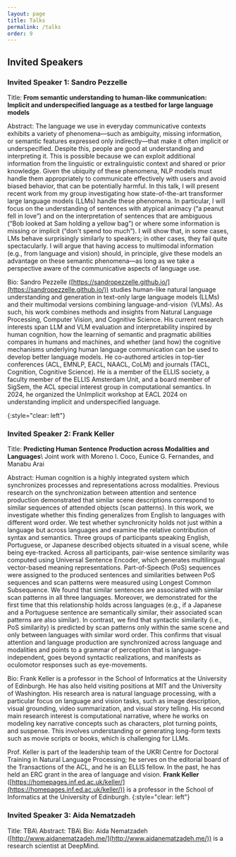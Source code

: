 ```yaml
---
layout: page
title: Talks
permalink: /talks
order: 9
---
```


## Invited Speakers

### Invited Speaker 1: Sandro Pezzelle
Title: **From semantic understanding to human-like communication: Implicit and underspecified language as a testbed for large language models**

Abstract: The language we use in everyday communicative contexts exhibits a variety of phenomena—such as ambiguity, missing information, or semantic features expressed only indirectly—that make it often implicit or underspecified. Despite this, people are good at understanding and interpreting it. This is possible because we can exploit additional information from the linguistic or extralinguistic context and shared or prior knowledge. Given the ubiquity of these phenomena, NLP models must handle them appropriately to communicate effectively with users and avoid biased behavior, that can be potentially harmful. In this talk, I will present recent work from my group investigating how state-of-the-art transformer large language models (LLMs) handle these phenomena. In particular, I will focus on the understanding of sentences with atypical animacy (“a peanut fell in love”) and on the interpretation of sentences that are ambiguous (“Bob looked at Sam holding a yellow bag”) or where some information is missing or implicit (“don't spend too much”). I will show that, in some cases, LMs behave surprisingly similarly to speakers; in other cases, they fail quite spectacularly. I will argue that having access to multimodal information (e.g., from language and vision) should, in principle, give these models an advantage on these semantic phenomena—as long as we take a perspective aware of the communicative aspects of language use.

Bio: Sandro Pezzelle ([https://sandropezzelle.github.io/](https://sandropezzelle.github.io/)) studies human-like natural language understanding and generation in text-only large language models (LLMs) and their multimodal versions combining language-and-vision  (VLMs). As such, his work combines methods and insights from Natural Language Processing, Computer Vision, and Cognitive Science. His current research interests span LLM and VLM evaluation and interpretability inspired by human cognition, how the learning of semantic and pragmatic abilities compares in humans and machines, and whether (and how) the cognitive mechanisms underlying human language communication can be used to develop better language models. He co-authored articles in top-tier conferences (ACL, EMNLP, EACL, NAACL, CoLM) and journals (TACL, Cognition, Cognitive Science). He is a member of the ELLIS society, a faculty member of the ELLIS Amsterdam Unit, and a board member of SigSem, the ACL special interest group in computational semantics. In 2024, he organized the UnImplicit workshop at EACL 2024 on understanding implicit and underspecified language.

{:style="clear: left"}



<!--![](/assets/img/PW.jpeg){: style="float: left; margin-right: 1em;"}-->
### Invited Speaker 2: Frank Keller
Title: **Predicting Human Sentence Production across Modalities and Languages**\\
Joint work with Moreno I. Coco, Eunice G. Fernandes, and Manabu Arai

Abstract: Human cognition is a highly integrated system which synchronizes
processes and representations across modalities. Previous research on
the synchronization between attention and sentence production
demonstrated that similar scene descriptions correspond to similar
sequences of attended objects (scan patterns). In this work, we
investigate whether this finding generalizes from English to languages
with different word order. We test whether synchronicity holds not
just within a language but across languages and examine the relative
contribution of syntax and semantics. Three groups of participants
speaking English, Portuguese, or Japanese described objects situated
in a visual scene, while being eye-tracked. Across all participants,
pair-wise sentence similarity was computed using Universal Sentence
Encoder, which generates multilingual vector-based meaning
representations. Part-of-Speech (PoS) sequences were assigned to the
produced sentences and similarities between PoS sequences and scan
patterns were measured using Longest Common Subsequence. We found that
similar sentences are associated with similar scan patterns in all
three languages. Moreover, we demonstrated for the first time that
this relationship holds across languages (e.g., if a Japanese and a
Portuguese sentence are semantically similar, their associated scan
patterns are also similar). In contrast, we find that syntactic
similarity (i.e., PoS similarity) is predicted by scan patterns only
within the same scene and only between languages with similar word
order. This confirms that visual attention and language production are
synchronized across language and modalities and points to a grammar of
perception that is language-independent, goes beyond syntactic
realizations, and manifests as oculomotor responses such as
eye-movements.

Bio: Frank Keller is a professor in the School of Informatics at the
University of Edinburgh. He has also held visiting positions at MIT
and the University of Washington. His research area is natural
language processing, with a particular focus on language and vision
tasks, such as image description, visual grounding, video
summarization, and visual story telling. His second main research
interest is computational narrative, where he works on modeling key
narrative concepts such as characters, plot turning points, and
suspense. This involves understanding or generating long-form texts
such as movie scripts or books, which is challenging for LLMs.

Prof. Keller is part of the leadership team of the UKRI Centre for
Doctoral Training in Natural Language Processing; he serves on the
editorial board of the Transactions of the ACL, and he is an ELLIS
fellow. In the past, he has held an ERC grant in the area of language
and vision.
<b>Frank Keller</b> ([https://homepages.inf.ed.ac.uk/keller/](https://homepages.inf.ed.ac.uk/keller/)) is a professor in the School of Informatics at the University of Edinburgh.
{:style="clear: left"}

### Invited Speaker 3: Aida Nematzadeh
Title: TBA\\
Abstract: TBA\\
Bio: Aida Nematzadeh ([http://www.aidanematzadeh.me/](http://www.aidanematzadeh.me/)) is a research scientist at DeepMind.

